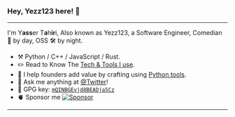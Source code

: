 ### Hey, Yezz123 here! :wave:

---

I'm Y**ass**er T**a**h**ir**i, Also known as Yezz123, a Software Engineer, Comedian 🤡 by day, OSS 🛠 by night.

-   :hammer_and_pick: Python / C++ / JavaScript / Rust.
-   :pencil2: Read to Know The [Tech & Tools I use](https://blog.yezz.me/blog/Tech-and-Tools-I-Use).
-   :seedling: I help founders add value by crafting using [Python tools](https://github.com/yezz123).
-   :thought_balloon: Ask me anything at [@Twitter](https://twitter.com/THyasser1)!
-   :key: GPG key: [`mQINBGEvjd8BEADja5Cz`](https://github.com/yezz123.gpg)
-   :anatomical_heart: Sponsor me [![Sponsor](https://img.shields.io/badge/-Sponsor-pink?style=plastic&logo=Github&logoColor=white&link=https://github.com/sponsors/yezz123)](https://github.com/sponsors/yezz123)


---
